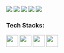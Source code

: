 ![](http://github-profile-summary-cards.vercel.app/api/cards/profile-details?username=Ssiswent&theme=dracula)
![](http://github-profile-summary-cards.vercel.app/api/cards/repos-per-language?username=Ssiswent&theme=dracula&exclude=html,lua,shell)
![](http://github-profile-summary-cards.vercel.app/api/cards/most-commit-language?username=Ssiswent&theme=dracula&exclude=html,lua,shell)
![](http://github-profile-summary-cards.vercel.app/api/cards/stats?username=Ssiswent&theme=dracula)
![](http://github-profile-summary-cards.vercel.app/api/cards/productive-time?username=Ssiswent&theme=dracula&utcOffset=8)

<h3 align="left">Tech Stacks:</h3>
<p align="left">
  <a href="#"><img src="https://www.vectorlogo.zone/logos/dartlang/dartlang-icon.svg" width="32" height="32" /></a>
  <a href="#"><img src="https://www.vectorlogo.zone/logos/java/java-icon.svg" width="32" height="32" /></a>
  <a href="#"><img src="https://www.vectorlogo.zone/logos/springio/springio-icon.svg" width="32" height="32" /></a>
  <a href="#"><img src="https://www.vectorlogo.zone/logos/apache_tomcat/apache_tomcat-icon.svg" width="32" height="32" /></a>
</p>
